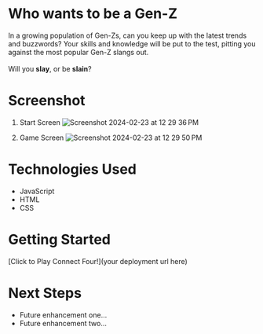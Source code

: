 # Who wants to be a Gen-Z

In a growing population of Gen-Zs, can you keep up with the latest trends and buzzwords? Your skills and knowledge will be put to the test, pitting you against the most popular Gen-Z slangs out. <br><br>Will you **slay**, or be **slain**?

# Screenshot
1. Start Screen
![Screenshot 2024-02-23 at 12 29 36 PM](https://github.com/droopypok/gen-z-quiz-game/assets/158001887/95b099d7-12a7-4d1e-ae86-989f5283dc88)

2. Game Screen
![Screenshot 2024-02-23 at 12 29 50 PM](https://github.com/droopypok/gen-z-quiz-game/assets/158001887/fa0b2ea4-ff27-49fd-b725-9422fee1b4bd)


# Technologies Used

- JavaScript
- HTML
- CSS

# Getting Started

[Click to Play Connect Four!](your deployment url here)

# Next Steps

- Future enhancement one...
- Future enhancement two...
